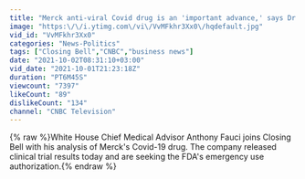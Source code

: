 ```yaml
---
title: "Merck anti-viral Covid drug is an 'important advance,' says Dr. Fauci"
image: "https:\/\/i.ytimg.com\/vi\/VvMFkhr3Xx0\/hqdefault.jpg"
vid_id: "VvMFkhr3Xx0"
categories: "News-Politics"
tags: ["Closing Bell","CNBC","business news"]
date: "2021-10-02T08:31:10+03:00"
vid_date: "2021-10-01T21:23:18Z"
duration: "PT6M45S"
viewcount: "7397"
likeCount: "89"
dislikeCount: "134"
channel: "CNBC Television"
---
```

{% raw %}White House Chief Medical Advisor Anthony Fauci joins Closing Bell with his analysis of Merck's Covid-19 drug. The company released clinical trial results today and are seeking the FDA's emergency use authorization.{% endraw %}
